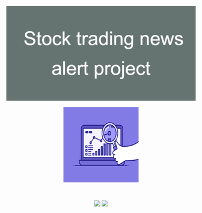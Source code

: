 <p align = "center">
  <img src = "./images/Stock_trading_news_alert_project.png" alt = "banner" size = 200/>
 </p>
<p align="center">
  <img src = "./images/74pZ.gif"  width = "200" height = "200"/>
</p>
<br/>
<p align = "center">
  <img src = "https://img.shields.io/github/forks/Alcatraz312/easy_stock_trading_news_alert" />
  <img src = "https://img.shields.io/github/stars/Alcatraz312?affiliations=OWNER"/>
</p>

